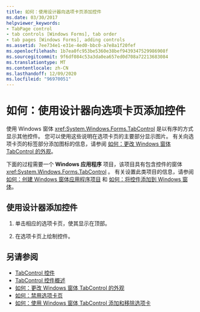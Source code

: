 ```yaml
---
title: 如何：使用设计器向选项卡页添加控件
ms.date: 03/30/2017
helpviewer_keywords:
- TabPage control
- tab controls [Windows Forms], tab order
- tab pages [Windows Forms], adding controls
ms.assetid: 7ee734e1-e31e-4ed0-bbc0-a7e8a1f20fef
ms.openlocfilehash: 1b7ea0fc953be5360e38bef9439347529986908f
ms.sourcegitcommit: 9f6df084c53a3da0ea657ed0d708a72213683084
ms.translationtype: MT
ms.contentlocale: zh-CN
ms.lasthandoff: 12/09/2020
ms.locfileid: "96970051"
---
```

# <a name="how-to-add-a-control-to-a-tab-page-using-the-designer"></a>如何：使用设计器向选项卡页添加控件
使用 Windows 窗体 <xref:System.Windows.Forms.TabControl> 是以有序的方式显示其他控件。 您可以使用这些说明在选项卡页的主要部分显示图片。 有关向选项卡页的标签部分添加图标的信息，请参阅 [如何：更改 Windows 窗体 TabControl 的外观](how-to-change-the-appearance-of-the-windows-forms-tabcontrol.md)。

 下面的过程需要一个 **Windows 应用程序** 项目，该项目具有包含控件的窗体 <xref:System.Windows.Forms.TabControl> 。 有关设置此类项目的信息，请参阅 [如何：创建 Windows 窗体应用程序项目](/visualstudio/ide/step-1-create-a-windows-forms-application-project) 和 [如何：将控件添加到 Windows 窗体](how-to-add-controls-to-windows-forms.md)。

## <a name="to-add-a-control-using-the-designer"></a>使用设计器添加控件

1. 单击相应的选项卡页，使其显示在顶部。

2. 在选项卡页上绘制控件。

## <a name="see-also"></a>另请参阅

- [TabControl 控件](tabcontrol-control-windows-forms.md)
- [TabControl 控件概述](tabcontrol-control-overview-windows-forms.md)
- [如何：更改 Windows 窗体 TabControl 的外观](how-to-change-the-appearance-of-the-windows-forms-tabcontrol.md)
- [如何：禁用选项卡页](how-to-disable-tab-pages.md)
- [如何：使用 Windows 窗体 TabControl 添加和移除选项卡](how-to-add-and-remove-tabs-with-the-windows-forms-tabcontrol.md)

